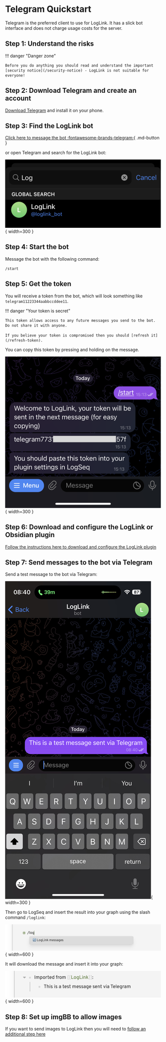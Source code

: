 # Telegram Quickstart

Telegram is the preferred client to use for LogLink. It has a slick bot interface and does not charge usage costs for the server.

## Step 1: Understand the risks

!!! danger "Danger zone"

    Before you do anything you should read and understand the important [security notice](/security-notice) - LogLink is not suitable for everyone!

## Step 2: Download Telegram and create an account

[Download Telegram](https://telegram.org/apps) and install it on your phone.

## Step 3: Find the LogLink bot

[Click here to message the bot :fontawesome-brands-telegram:](https://t.me/loglink_bot){ .md-button }

or open Telegram and search for the LogLink bot:

![](./img/telegram/search_for_bot.png){ width=300 }

## Step 4: Start the bot

Message the bot with the following command:

```
/start
```

## Step 5: Get the token

You will receive a token from the bot, which will look something like `telegram11223344aabbccddee11`.

!!! danger "Your token is secret"

    This token allows access to any future messages you send to the bot. Do not share it with anyone.

    If you believe your token is compromised then you should [refresh it](/refresh-token).

You can copy this token by pressing and holding on the message.

![](./img/telegram/get_token.png){ width=300 }

## Step 6: Download and configure the LogLink or Obsidian plugin

[Follow the instructions here to download and configure the LogLink plugin](/setup-plugin)

## Step 7: Send messages to the bot via Telegram

Send a test message to the bot via Telegram:

![](./img/telegram/test_message_sent.jpeg){ width=300 }

Then go to LogSeq and insert the result into your graph using the slash command `/loglink`:

![](./img/client/slash_command.png){ width=600 }

It will download the message and insert it into your graph:

![](./img/telegram/test_message_received.png){ width=600 }

## Step 8: Set up imgBB to allow images

If you want to send images to LogLink then you will need to [follow an additional step here](/image-upload)



